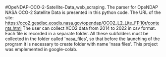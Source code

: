 #OpeNDAP-OCO-2-Satellite-Data_web_scraping.
The parser for OpeNDAP NASA OCO-2 Satellite Data is presented in this python code. The URL of the site: https://oco2.gesdisc.eosdis.nasa.gov/opendap/OCO2_L2_Lite_FP.10r/contents.html
The user can collect XCO2 data from 2014 to 2022 in csv format. Each file is recorded in a separate folder. All these subfolders must be collected in the folder called 'nasa_files', so that before the launching of the program it is necessary to create folder with name 'nasa files'. This project was emplemented in google-colab.
